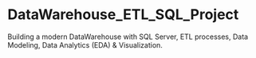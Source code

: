 # DataWarehouse_ETL_SQL_Project
Building a modern DataWarehouse with SQL Server, ETL processes, Data Modeling, Data Analytics (EDA) &amp; Visualization.
